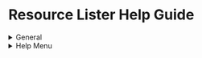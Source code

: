 # Resource Lister Help Guide 

<details>
  <summary>General </summary>

##  Main Search Bar 
<p align="center">
  <img src="../imgs/help/main_1.PNG"  title="Utility Interface">



</details>


<details>
  <summary>Help Menu </summary>

##  Help Menu 
To Navigate help menu type in help
<p align="center">
  <img src="../imgs/help/help_1.png"  title="Utility Interface">
Help menu will be displayed as below
<p align="center">
  <img src="../imgs/help/help_2.png"  title="Utility Interface">


ENTER **1**: It will navigate to Manage AWS Accounts Menu:  Manage AWS Account will provide you additional options to configure Master Account, Child Accounts and generate cloudformation templates for Child accounts.

Enter **1**:  This will display lists of configured AWS Accounts

Enter **2**:  This will display list of AWS Regions

Enter **3**: This will display list of configured AWS services

Enter **4**: This will display list of AWS services and corresponding functions 

Enter **5**: It will navigate to Manage Configurations Menu. Manage Configuration menu will provide additional options like to change format type from csv to Json or send output to S3 instead of local disk

Enter **6**: This will give an option to run in batch mode to generate list of all the supported resources in a particular AWS account

</details>

